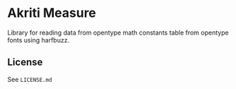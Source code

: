 # Akriti Measure

Library for reading data from opentype math 
constants table from opentype fonts using harfbuzz.

## License
See `LICENSE.md`